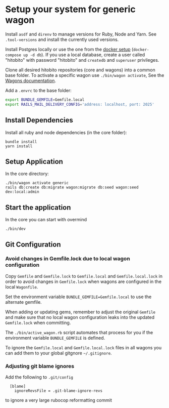 # Setup your system for generic wagon

Install `asdf` and `direnv` to manage versions for Ruby, Node and Yarn. See `.tool-versions` and install the currently
used versions.

Install Postgres locally or use the one from the [docker setup](https://github.com/hitobito/development/)
(`docker-compose up -d db`).
If you use a local database, create a user called "hitobito" with password "hitobito" and `createdb` and `superuser` privileges.

Clone all desired hitobito repositories (core and wagons) into a common base folder. To activate a specific wagon use
`./bin/wagon activate`, See the [Wagons documentation](04_wagons.md).

Add a `.envrc` to the base folder:

```bash
export BUNDLE_GEMFILE=Gemfile.local
export RAILS_MAIL_DELIVERY_CONFIG='address: localhost, port: 2025'
```

## Install Dependencies

Install all ruby and node dependencies (in the core folder):

    bundle install
    yarn install

## Setup Application

In the core directory:

    ./bin/wagon activate generic
    rails db:create db:migrate wagon:migrate db:seed wagon:seed dev:local:admin

## Start the application

In the core you can start with overmind

    ./bin/dev

## Git Configuration

### Avoid changes in Gemfile.lock due to local wagon configuration

Copy `Gemfile` and `Gemfile.lock` to `Gemfile.local` and `Gemfile.local.lock` in order to avoid
changes in `Gemfile.lock` when wagons are configured in the local `Wagonfile`.

Set the environment variable `BUNDLE_GEMFILE=Gemfile.local` to use the alternate gemfile.

When adding or updating gems, remember to adjust the original `Gemfile` and make sure that
no local wagon configuration leaks into the updated `Gemfile.lock` when committing.

The `./bin/active_wagon.rb` script automates that process for you if the environment variable
`BUNDLE_GEMFILE` is defined.

To ignore the `Gemfile.local` and `Gemfile.local.lock` files in all wagons you can add them to
your global gitgnore `~/.gitignore`.

### Adjusting git blame ignores

Add the following to `.git/config`

```
  [blame]
    ignoreRevsFile = .git-blame-ignore-revs
```

to ignore a very large rubocop reformatting commit
